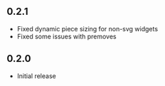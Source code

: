 ## 0.2.1
- Fixed dynamic piece sizing for non-svg widgets
- Fixed some issues with premoves

## 0.2.0

- Initial release
